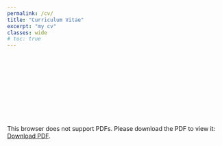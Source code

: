 ```yaml
---
permalink: /cv/
title: "Curriculum Vitae"
excerpt: "my cv"
classes: wide
# toc: true
---
```


<object data="/assets/docs/cv-hamerski.pdf" type="application/pdf" width="700px" height="700px">
    <embed src="/assets/docs/cv-hamerski.pdf">
        <p>This browser does not support PDFs. Please download the PDF to view it: <a href="/assets/docs/cv-hamerski.pdf">Download PDF</a>.</p>
    </embed>
</object>
